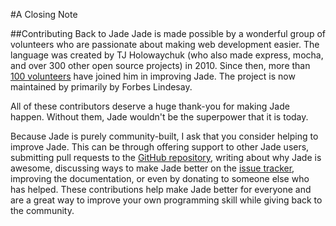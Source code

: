 #A Closing Note

##Contributing Back to Jade
Jade is made possible by a wonderful group of volunteers who are passionate
about making web development easier. The language was created by TJ
Holowaychuk (who also made express, mocha, and over 300 other open source
projects) in 2010. Since then, more than [100
volunteers](https://github.com/visionmedia/jade/graphs/contributors) have
joined him in improving Jade. The project is now maintained by primarily by
Forbes Lindesay.

All of these contributors deserve a huge thank-you for making Jade happen.
Without them, Jade wouldn't be the superpower that it is today.

Because Jade is purely community-built, I ask that you consider helping to
improve Jade. This can be through offering support to other Jade users,
submitting pull requests to the [GitHub
repository](https://github.com/visionmedia/jade), writing about why Jade is
awesome, discussing ways to make Jade better on the [issue
tracker](https://github.com/visionmedia/jade/issues), improving the
documentation, or even by donating to someone else who has helped. These
contributions help make Jade better for everyone and are a great way to
improve your own programming skill while giving back to the community.
